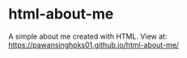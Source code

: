 # html-about-me
A simple about me created with HTML. 
View at: https://pawansinghpks01.github.io/html-about-me/
